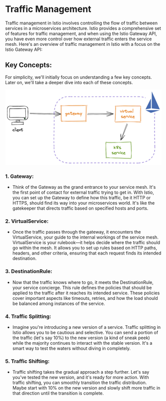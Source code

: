 # Traffic Management

Traffic management in Istio involves controlling the flow of traffic between services in a microservices architecture. Istio provides a comprehensive set of features for traffic management, and when using the Istio Gateway API, you have even more control over how external traffic enters the service mesh. Here's an overview of traffic management in Istio with a focus on the Istio Gateway API:

## Key Concepts:
For simplicity, we'll initially focus on understanding a few key concepts. Later on, we'll take a deeper dive into each of these concepts.

![](./IMG/diagram.png)

### 1. **Gateway:**
   - Think of the Gateway as the grand entrance to your service mesh. It's the first point of contact for external traffic trying to get in. With Istio, you can set up the Gateway to define how this traffic, be it HTTP or HTTPS, should find its way into your microservices world. It's like the gatekeeper that directs traffic based on specified hosts and ports.

### 2. **VirtualService:**
   - Once the traffic passes through the gateway, it encounters the VirtualService, your guide to the internal workings of the service mesh. VirtualService is your rulebook—it helps decide where the traffic should go within the mesh. It allows you to set up rules based on HTTP paths, headers, and other criteria, ensuring that each request finds its intended destination.

### 3. **DestinationRule:**
   - Now that the traffic knows where to go, it meets the DestinationRule, your service concierge. This rule defines the policies that should be applied to the traffic after it reaches its intended service. These policies cover important aspects like timeouts, retries, and how the load should be balanced among instances of the service.

### 4. **Traffic Splitting:**
   - Imagine you're introducing a new version of a service. Traffic splitting in Istio allows you to be cautious and selective. You can send a portion of the traffic (let's say 10%) to the new version (a kind of sneak peek) while the majority continues to interact with the stable version. It's a smart way to test the waters without diving in completely.

### 5. **Traffic Shifting:**
   - Traffic shifting takes the gradual approach a step further. Let's say you've tested the new version, and it's ready for more action. With traffic shifting, you can smoothly transition the traffic distribution. Maybe start with 10% on the new version and slowly shift more traffic in that direction until the transition is complete.

